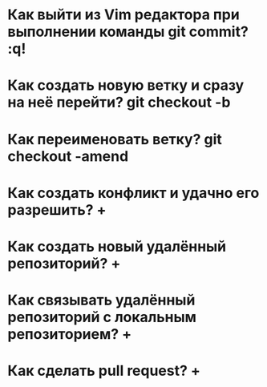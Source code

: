 # Как выйти из Vim редактора при выполнении команды git commit? :q!

# Как создать новую ветку и сразу на неё перейти? git checkout -b

# Как переименовать ветку? git checkout -amend

# Как создать конфликт и удачно его разрешить? +

# Как создать новый удалённый репозиторий? +

# Как связывать удалённый репозиторий с локальным репозиторием? +

# Как сделать pull request? +